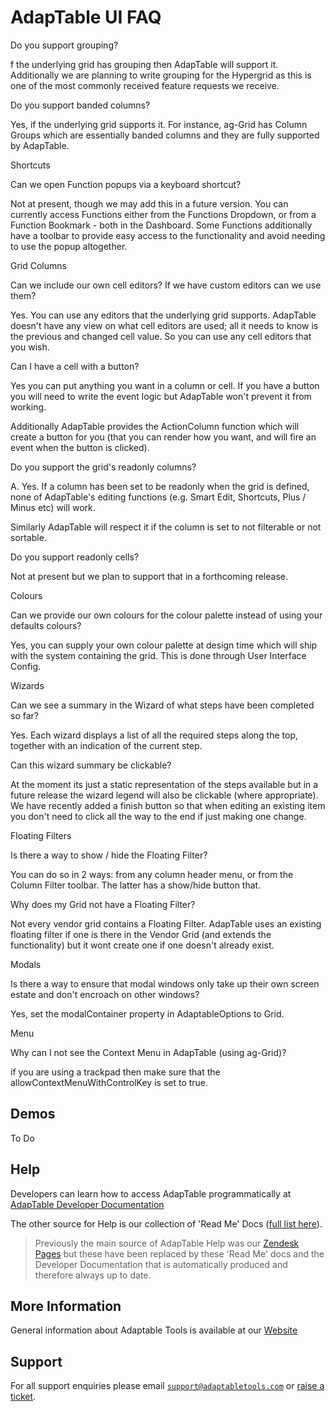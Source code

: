 # AdapTable UI FAQ

Do you support grouping?

f the underlying grid has grouping then AdapTable will support it. Additionally we are planning to write grouping for the Hypergrid as this is one of the most commonly received feature requests we receive.

Do you support banded columns?

Yes, if the underlying grid supports it. For instance, ag-Grid has Column Groups which are essentially banded columns and they are fully supported by AdapTable.

Shortcuts

Can we open Function popups via a keyboard shortcut?

Not at present, though we may add this in a future version. You can currently access Functions either from the Functions Dropdown, or from a Function Bookmark - both in the Dashboard. Some Functions additionally have a toolbar to provide easy access to the functionality and avoid needing to use the popup altogether.

Grid Columns

Can we include our own cell editors? If we have custom editors can we use them?

Yes. You can use any editors that the underlying grid supports. AdapTable doesn't have any view on what cell editors are used; all it needs to know is the previous and changed cell value. So you can use any cell editors that you wish.

Can I have a cell with a button?

Yes you can put anything you want in a column or cell. If you have a button you will need to write the event logic but AdapTable won't prevent it from working.

Additionally AdapTable provides the ActionColumn function which will create a button for you (that you can render how you want, and will fire an event when the button is clicked).

Do you support the grid's readonly columns?

A. Yes. If a column has been set to be readonly when the grid is defined, none of AdapTable's editing functions (e.g. Smart Edit, Shortcuts, Plus / Minus etc) will work.  

Similarly AdapTable will respect it if the column is set to not filterable or not sortable.

Do you support readonly cells?

Not at present but we plan to support that in a forthcoming release.

Colours

Can we provide our own colours for the colour palette instead of using your defaults colours?

Yes, you can supply your own colour palette at design time which will ship with the system containing the grid. This is done through User Interface Config.

Wizards

Can we see a summary in the Wizard of what steps have been completed so far?

Yes. Each wizard displays a list of all the required steps along the top, together with an indication of the current step.

Can this wizard summary be clickable?

At the moment its just a static representation of the steps available but in a future release the wizard legend will also be clickable (where appropriate). We have recently added a finish button so that when editing an existing item you don't need to click all the way to the end if just making one change.

Floating Filters

Is there a way to show / hide the Floating Filter?

You can do so in 2 ways: from any column header menu, or from the Column Filter toolbar. The latter has a show/hide button that.

Why does my Grid not have a Floating Filter?

Not every vendor grid contains a Floating Filter. AdapTable uses an existing floating filter if one is there in the Vendor Grid (and extends the functionality) but it wont create one if one doesn't already exist.

Modals

Is there a way to ensure that modal windows only take up their own screen estate and don't encroach on other windows?

Yes, set the modalContainer property in AdaptableOptions to Grid.

Menu

Why can I not see the Context Menu in AdapTable (using ag-Grid)?

if you are using a trackpad then make sure that the allowContextMenuWithControlKey is set to true.


## Demos

To Do

## Help

Developers can learn how to access AdapTable programmatically at [AdapTable Developer Documentation](https://api.adaptabletools.com) 

The other source for Help is our collection of 'Read Me' Docs ([full list here](https://github.com/AdaptableTools/adaptable/blob/master/packages/adaptable/readme/readme-list.md)).

> Previously the main source of AdapTable Help was our [Zendesk Pages](https://adaptabletools.zendesk.com/hc/en-us) but these have been replaced by these 'Read Me' docs and the Developer Documentation that is automatically produced and therefore always up to date.

## More Information

General information about Adaptable Tools is available at our [Website](http://www.adaptabletools.com) 

## Support

For all support enquiries please email [`support@adaptabletools.com`](mailto:support@adaptabletools.com) or [raise a ticket](https://adaptabletools.zendesk.com/hc/en-us/requests/new).